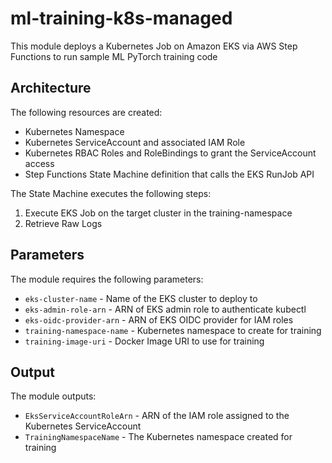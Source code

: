 # ml-training-k8s-managed

This module deploys a Kubernetes Job on Amazon EKS via AWS Step Functions to run sample ML PyTorch training code

## Architecture

The following resources are created:

- Kubernetes Namespace
- Kubernetes ServiceAccount and associated IAM Role
- Kubernetes RBAC Roles and RoleBindings to grant the ServiceAccount access
- Step Functions State Machine definition that calls the EKS RunJob API

The State Machine executes the following steps:
1. Execute EKS Job on the target cluster in the training-namespace
2. Retrieve Raw Logs

## Parameters

The module requires the following parameters:

- `eks-cluster-name` - Name of the EKS cluster to deploy to 
- `eks-admin-role-arn` - ARN of EKS admin role to authenticate kubectl
- `eks-oidc-provider-arn` - ARN of EKS OIDC provider for IAM roles
- `training-namespace-name` - Kubernetes namespace to create for training
- `training-image-uri` - Docker Image URI to use for training

## Output

The module outputs:

- `EksServiceAccountRoleArn` - ARN of the IAM role assigned to the Kubernetes ServiceAccount
- `TrainingNamespaceName` - The Kubernetes namespace created for training
